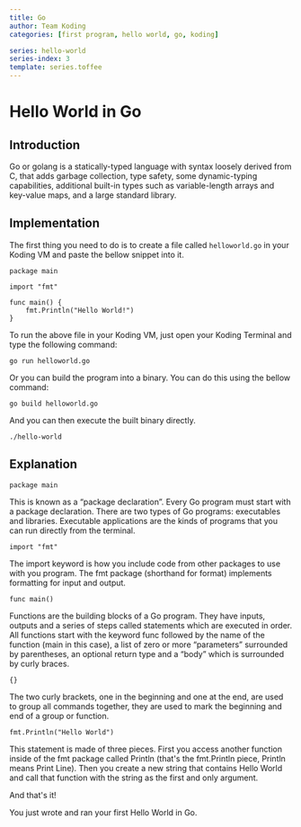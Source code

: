 ```yaml
---
title: Go
author: Team Koding
categories: [first program, hello world, go, koding]

series: hello-world
series-index: 3
template: series.toffee
---
```


# Hello World in Go

## Introduction

Go or golang is a statically-typed language with syntax loosely derived from C, that adds garbage collection, type safety, some dynamic-typing capabilities, additional built-in types such as variable-length arrays and key-value maps, and a large standard library.

## Implementation

The first thing you need to do is to create a file called `helloworld.go` in your Koding VM and paste the bellow snippet into it.

```
package main

import "fmt"

func main() {
    fmt.Println("Hello World!")
}
```

To run the above file in your Koding VM, just open your Koding Terminal and type the following command:

```
go run helloworld.go
```

Or you can build the program into a binary. You can do this using the bellow command:

```
go build helloworld.go
```

And you can then execute the built binary directly.

```
./hello-world
```

## Explanation

```
package main
```

This is known as a “package declaration”. Every Go program must start with a package declaration. There are two types of Go programs: executables and libraries. Executable applications are the kinds of programs that you can run directly from the terminal.

```
import "fmt"
```

The import keyword is how you include code from other packages to use with you program. The fmt package (shorthand for format) implements formatting for input and output.

```
func main()
```

Functions are the building blocks of a Go program. They have inputs, outputs and a series of steps called statements which are executed in order. All functions start with the keyword func followed by the name of the function (main in this case), a list of zero or more “parameters” surrounded by parentheses, an optional return type and a “body” which is surrounded by curly braces.

```
{}
```

The two curly brackets, one in the beginning and one at the end, are used to group all commands together, they are used to mark the beginning and end of a
group or function.

```
fmt.Println("Hello World")
```

This statement is made of three pieces. First you access another function inside of the fmt package called Println (that's the fmt.Println piece, Println means Print Line). Then you create a new string that contains Hello World and call that function with the string as the first and only argument.

And that's it!

You just wrote and ran your first Hello World in Go.
